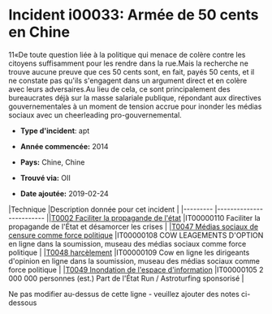 # Incident i00033: Armée de 50 cents en Chine

11«De toute question liée à la politique qui menace de colère contre les citoyens suffisamment pour les rendre dans la rue.Mais la recherche ne trouve aucune preuve que ces 50 cents sont, en fait, payés 50 cents, et il ne constate pas qu'ils s'engagent dans un argument direct et en colère avec leurs adversaires.Au lieu de cela, ce sont principalement des bureaucrates déjà sur la masse salariale publique, répondant aux directives gouvernementales à un moment de tension accrue pour inonder les médias sociaux avec un cheerleading pro-gouvernemental.

* **Type d'incident**: apt

* **Année commencée:** 2014

* **Pays:** Chine, Chine

* **Trouvé via:** OII

* **Date ajoutée:** 2019-02-24
 

|Technique |Description donnée pour cet incident |
|--------- |------------------------- ||[T0002 Faciliter la propagande de l'état](../../generated_pages/techniques/T0002.md) |IT00000110 Faciliter la propagande de l'État et désamorcer les crises |
|[T0047 Médias sociaux de censure comme force politique](../../generated_pages/techniques/T0047.md) |IT00000108 COW LEAGEMENTS D'OPTION en ligne dans la soumission, museau des médias sociaux comme force politique |
|[T0048 harcèlement](../../generated_pages/techniques/T0048.md) |IT00000109 Cow en ligne les dirigeants d'opinion en ligne dans la soumission, museau des médias sociaux comme force politique |
|[T0049 Inondation de l'espace d'information](../../generated_pages/techniques/T0049.md) |IT00000105 2 000 000 personnes (est.) Part de l'État Run / Astroturfing sponsorisé |


Ne pas modifier au-dessus de cette ligne - veuillez ajouter des notes ci-dessous